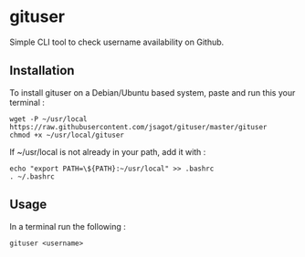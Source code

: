 # gituser
Simple CLI tool to check username availability on Github.

## Installation

To install gituser on a Debian/Ubuntu based system, paste and run this your terminal :

```
wget -P ~/usr/local https://raw.githubusercontent.com/jsagot/gituser/master/gituser
chmod +x ~/usr/local/gituser
```

If ~/usr/local is not already in your path, add it with : 

```
echo "export PATH=\${PATH}:~/usr/local" >> .bashrc
. ~/.bashrc
```

## Usage

In a terminal run the following :

```
gituser <username>
```
